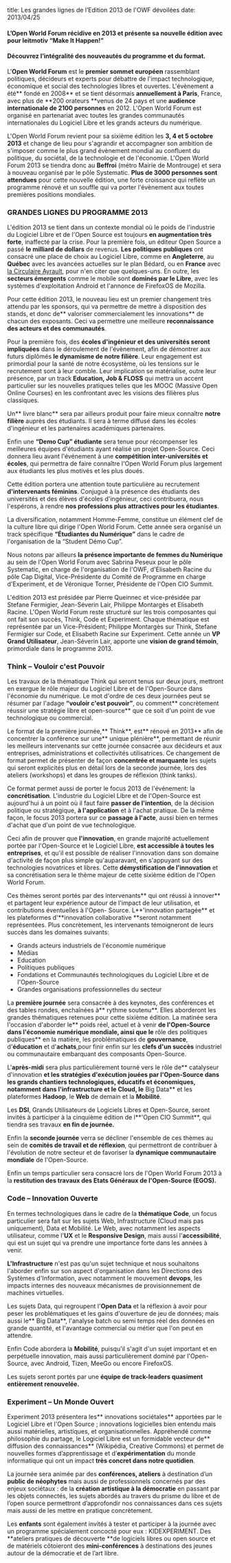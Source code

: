 title: Les grandes lignes de l’Edition 2013 de l'OWF dévoilées
date: 2013/04/25

#### L’Open World Forum récidive en 2013 et présente sa nouvelle édition avec pour leitmotiv “Make It Happen!”

#### Découvrez l’intégralité des nouveautés du programme et du format.

L'**Open World Forum** est le **premier sommet européen** rassemblant politiques, décideurs et experts pour débattre de l'impact technologique, économique et social des technologies libres et ouvertes. L'évènement a été** fondé en 2008** et se tient désormais **annuellement à Paris**, France, avec plus de **200 orateurs **venus de 24 pays et une **audience internationale de 2100 personnes** en 2012. L'Open World Forum est organisé en partenariat avec toutes les grandes communautés internationales du Logiciel Libre et les grands acteurs du numérique.

L'Open World Forum revient pour sa sixième édition les **3, 4 et 5 octobre 2013** et change de lieu pour s'agrandir et accompagner son ambition de s'imposer comme le plus grand évènement mondial au confluent du politique, du sociétal, de la technologie et de l'économie. L'Open World Forum 2013 se tiendra donc au **Beffroi** (métro Mairie de Montrouge) et sera à nouveau organisé par le pôle Systematic. **Plus de 3000 personnes sont attendues** pour cette nouvelle édition, une forte croissance qui reflète un programme rénové et un souffle qui va porter l'évènement aux toutes premières positions mondiales.

### GRANDES LIGNES DU PROGRAMME 2013

L'édition 2013 se tient dans un contexte mondial où le poids de l'industrie du Logiciel Libre et de l'Open Source est toujours **en augmentation très forte**, inaffecté par la crise. Pour la première fois, un éditeur Open Source a passé **le milliard de dollars** de revenus. **Les politiques publiques** ont consacré une place de choix au Logiciel Libre, comme en **Angleterre**, au **Québec** avec les avancées actuelles sur le plan Bédard, ou en **France** avec [la Circulaire Ayrault](http://cnll.fr/news/le-cnll-se-rejouit-de-la-circulaire-ayrault-sur-les-logiciels-libres/), pour n'en citer que quelques-uns. En outre, les **secteurs émergents** comme le mobile sont **dominés par le Libre**, avec les systèmes d'exploitation Android et l'annonce de FirefoxOS de Mozilla.

Pour cette édition 2013, le nouveau lieu est un premier changement très attendu par les sponsors, qui va permettre de mettre à disposition des stands, et donc de** valoriser commercialement les innovations** de chacun des exposants. Ceci va permettre une meilleure **reconnaissance des acteurs et des communautés**.

Pour la première fois, des **écoles d'ingénieur et des universités seront impliquées** dans le déroulement de l'évènement, afin de démontrer aux futurs diplômés **le dynamisme de notre filière**. Leur engagement est primordial pour la santé de notre écosystème, où les tensions sur le recrutement sont à leur comble. Leur implication se matérialise, outre leur présence, par un track **Education, Job & FLOSS** qui mettra un accent particulier sur les nouvelles pratiques telles que les MOOC (Massive Open Online Courses) en les confrontant avec les visions des filières plus classiques.

Un** livre blanc** sera par ailleurs produit pour faire mieux connaître **notre filière** auprès des étudiants. Il sera à terme diffusé dans les écoles d'ingénieur et les partenaires académiques partenaires.

Enfin une **“Demo Cup” étudiante** sera tenue pour récompenser les meilleures équipes d'étudiants ayant réalisé un projet Open-Source. Ceci donnera lieu avant l'événement à une **compétition inter-universités et écoles**, qui permettra de faire connaître l'Open World Forum plus largement aux étudiants les plus motivés et les plus doués.

Cette édition portera une attention toute particulière au recrutement **d'intervenants féminins**. Conjugué à la présence des étudiants des universités et des élèves d'écoles d'ingénieur, ceci contribuera, nous l'espérons, à rendre **nos professions plus attractives pour les étudiantes**.

La diversification, notamment Homme-Femme, constitue un élément clef de la culture libre qui dirige l'Open World Forum. Cette année sera organisé un track spécifique **“Étudiantes du Numérique”** dans le cadre de l'organisation de la “Student Démo Cup”.

Nous notons par ailleurs **la présence importante de femmes du Numérique** au sein de l'Open World Forum avec Sabrina Peseux pour le pôle Systematic, en charge de l'organisation de l'OWF, d'Elisabeth Racine du pôle Cap Digital, Vice-Présidente du Comité de Programme en charge d'Experiment, et de Véronique Torner, Présidente de l'Open CIO Summit.

L'édition 2013 est présidée par Pierre Queinnec et vice-présidée par Stefane Fermigier, Jean-Séverin Lair, Philippe Montargès et Elisabeth Racine. L'Open World Forum reste structuré sur les trois composantes qui ont fait son succès, Think, Code et Experiment. Chaque thématique est représentée par un Vice-Président; Philippe Montargès sur Think, Stefane Fermigier sur Code, et Elisabeth Racine sur Experiment. Cette année un **VP Grand Utilisateur**, Jean-Séverin Lair, apporte une **vision de grand témoin**, primordiale dans le programme 2013.

### Think – Vouloir c'est Pouvoir

Les travaux de la thématique Think qui seront tenus sur deux jours, mettront en exergue le rôle majeur du Logiciel Libre et de l'Open-Source dans l'économie du numérique. Le mot d'ordre de ces deux journées peut se résumer par l'adage **“vouloir c'est pouvoir”**, ou comment** concrètement réussir une stratégie libre et open-source** que ce soit d'un point de vue technologique ou commercial.

Le format de la première journée,** Think**, est** rénové en 2013** afin de concentrer la conférence sur une** unique plénière**, permettant de réunir les meilleurs intervenants sur cette journée consacrée aux décideurs et aux entreprises, administrations et collectivités utilisatrices. Ce changement de format permet de présenter de façon **concentrée et marquante** les sujets qui seront explicités plus en détail lors de la seconde journée, lors des ateliers (workshops) et dans les groupes de réflexion (think tanks).

Ce format permet aussi de porter le focus 2013 de l'événement: la **concrétisation**. L'industrie du Logiciel Libre et de l'Open-Source est aujourd'hui à un point où il faut faire **passer de l'intention**, de la décision politique ou stratégique, **à l'application** et à l'achat pratique. De la même façon, le focus 2013 portera sur ce **passage à l'acte**, aussi bien en termes d'achat que d'un point de vue technologique.

Ceci afin de prouver que **l'innovation**, en grande majorité actuellement portée par l'Open-Source et le Logiciel Libre, **est accessible à toutes les entreprises**, et qu'il est possible de réaliser l'innovation dans son domaine d'activité de façon plus simple qu'auparavant, en s'appuyant sur des technologies novatrices et libres. Cette **démystification de l'innovation** et sa concrétisation sera le thème majeur de cette sixième édition de l'Open World Forum.

Ces thèmes seront portés par des intervenants** qui ont réussi à innover** et partagent leur expérience autour de l'impact de leur utilisation, et contributions éventuelles à l'Open- Source. L**'innovation partagée** et les plateformes d'**innovation collaborative **seront notamment représentées. Plus concrètement, les intervenants témoigneront de leurs succès dans les domaines suivants:

- Grands acteurs industriels de l'économie numérique
- Médias
- Education
- Politiques publiques
- Fondations et Communautés technologiques du Logiciel Libre et de l'Open-Source
- Grandes organisations professionnelles du secteur

La **première journée** sera consacrée à des keynotes, des conférences et des tables rondes, enchaînées à** rythme soutenu**. Elles aborderont les grandes thématiques retenues pour cette sixième édition. La matinée sera l'occasion d'aborder le** poids réel, actuel et à venir **de l'Open-Source dans l'économie numérique mondiale, ainsi que le** rôle des politiques publiques** en la matière, les problématiques de **gouvernance**, d'**éducation** et d'**achats**,pour finir enfin sur les **clefs d'un succès** industriel ou communautaire embarquant des composants Open-Source.

L'**après-midi** sera plus particulièrement tourné vers le rôle de** catalyseur d'innovation **et les stratégies d'exécution jouées par l'Open-Source dans les grands chantiers technologiques, éducatifs et économiques, notamment dans l'**infrastructure** et le **Cloud**, le** Big Data** et les plateformes **Hadoop**, le **Web** de demain et la **Mobilité**.

Les **DSI**, Grands Utilisateurs de Logiciels Libres et Open-Source, seront invités à participer à la cinquième édition de l**'Open CIO Summit**, qui tiendra ses travaux **en fin de journée.**

Enfin la **seconde journée** verra se décliner l'ensemble de ces thèmes au sein de **comités de travail et de réflexion**, qui permettront de contribuer à l'évolution de notre secteur et de favoriser la **dynamique communautaire mondiale** de l'Open-Source.

Enfin un temps particulier sera consacré lors de l'Open World Forum 2013 à la **restitution des travaux des Etats Généraux de l'Open-Source (EGOS).**

### Code – Innovation Ouverte

En termes technologiques dans le cadre de la **thématique Code**, un focus particulier sera fait sur les sujets Web, Infrastructure (Cloud mais pas uniquement), Data et Mobilité. Le Web, avec notamment les aspects utilisateur, comme l'**UX** et le **Responsive Design**, mais aussi l'**accessibilité**, qui est un sujet qui va prendre une importance forte dans les années à venir.

**L'Infrastructure** n'est pas qu'un sujet technique et nous souhaitons l'aborder enfin sur son aspect d'organisation dans les Directions des Systèmes d'Information, avec notamment le mouvement **devops**, les impacts internes des nouveaux mécanismes de provisionnement de machines virtuelles.

Les sujets Data, qui regroupent l'**Open Data** et la réflexion à avoir pour peser les problématiques et les gains d'ouverture de jeu de données; mais aussi le** Big Data**, l'analyse batch ou semi temps réel des données en grande quantité, et l'avantage commercial ou métier que l'on peut en attendre.

Enfin Code abordera la **Mobilité**, puisqu'il s'agit d'un sujet important et en perpétuelle innovation, mais aussi particulièrement dominé par l'Open-Source, avec Android, Tizen, MeeGo ou encore FirefoxOS.

Les sujets seront portés par une **équipe de track-leaders quasiment entièrement renouvelée.**

### Experiment – Un Monde Ouvert

Experiment 2013 présentera les** innovations sociétales** apportées par le Logiciel Libre et l'Open Source ; innovations logicielles bien entendu mais aussi matérielles, artistiques, et organisationnelles. Appréhendé comme philosophie du partage, le Logiciel Libre est un formidable vecteur de** diffusion des connaissances** (Wikipédia, Creative Commons) et permet de nouvelles formes d’apprentissage et d’**expérimentation** du monde informatique qui ont un impact **très concret dans notre quotidien**.

La journée sera animée par des **conférences, ateliers** à destination d’un **public de néophytes** mais aussi de professionnels concernés par des enjeux sociétaux : de la **création artistique à la démocratie** en passant par les objets connectés, les sujets abordés au travers du prisme du libre et de l’open source permettront d’approfondir nos connaissances dans ces sujets mais aussi de les mettre en pratique concrètement.

Les **enfants** sont également invités à tester et participer à la journée avec un programme spécialement concocté pour eux : KIDEXPERIMENT. Des **ateliers pratiques de découverte **de logiciels libres ou open source et de matériels côtoieront des **mini-conférences** à destinations des jeunes autour de la démocratie et de l’art libre.
